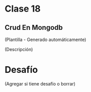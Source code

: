 # Clase 18

## Crud En Mongodb

(Plantilla - Generado automáticamente)

(Descripción)

# Desafío

(Agregar si tiene desafío o borrar)

